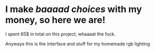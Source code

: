# I make *baaaad choices* with my money, so here we are!
I spent 65$ in total on this project, whaaaat the fuck.  

Anyways this is the interface and stuff for my homemade rgb lighting
